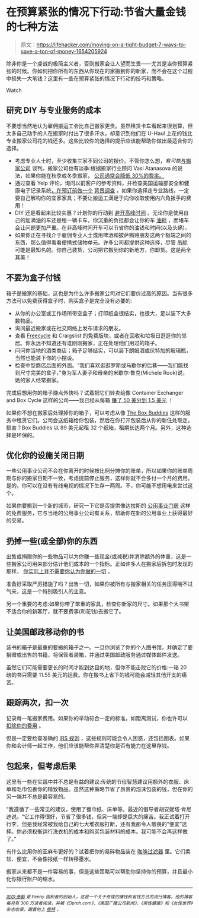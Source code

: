 # 在预算紧张的情况下行动:节省大量金钱的七种方法

> 原文：<https://lifehacker.com/moving-on-a-tight-budget-7-ways-to-save-a-ton-of-money-1654205924>

除非你是一个虔诚的极简主义者，否则搬家会让人望而生畏——尤其是当你预算紧张的时候。你如何把你所有的东西从你现在的家搬到你的新家，而不会在这个过程中损失一大笔钱？这里有一些在预算紧张的情况下行动的技巧和策略。

Watch

## 研究 DIY 与专业服务的成本

不要想当然地认为雇佣搬运工会比自己搬家更贵。虽然租赁卡车看起来很划算，但太多自己动手的人在搬家时付出了很多汗水，却意识到他们在 U-Haul 上花的钱比专业搬家公司花的钱还多。这些比较你的选择的提示应该能帮助你做出最适合你的选择。

*   考虑专业人士时，至少收集三家不同公司的报价。不管你怎么想，*有可能*[与搬家公司](http://www.marketwatch.com/story/how-to-negotiate-moving-costs-2013-09-11) 谈判。搬家公司也有淡季:根据搬家行业顾问 Vasi Atanasova 的说法，如果你能在秋季或冬季搬家， [公司通常会降低 30%的费率。](http://www.mymovingreviews.com/move/moving-in-off-peak-season)
*   通过查看 Yelp 评论，询问以前客户的参考资料，并检查美国运输部安全和健康电子记录系统[，在预订前做一个](http://safer.fmcsa.dot.gov/CompanySnapshot.aspx) [背景调查](http://www.marketwatch.com/story/how-to-negotiate-moving-costs-2013-09-11) 。如果你选择走专业路线，一定要自己解构你的宜家家具；不要让搬运工满足于向你收取使用内六角扳手的费用！
*   DIY 还是看起来比较实惠？计划你的行动到 [避开高峰时间](http://lifehacker.com/plan-your-move-for-off-peak-traffic-times-to-save-on-ga-1569277798) 。无论你是使用自己的加满油的车还是租一辆卡车，你沉重的负担都会让你的车 [油耗](http://www.thepennyhoarder.com/23-ways-to-save-on-gas/) ，而堵车会让问题更加严重。在非高峰时间开车可以节省你的油钱和时间(以及头痛)。
*   如果你正在寻找介于雇佣专业人士或用啤酒和披萨贿赂朋友这两个极端之间的东西，那么值得看看便携式储物单元。许多公司都提供这种选择，尽管 [吊舱](http://www.pods.com/) 可能是最知名的。你自己装货，公司把它搬到你的新地方，你卸货。这是两全其美！

## 不要为盒子付钱

箱子是搬家的基础，这也是为什么许多搬家公司对它们要价过高的原因。当有很多方法可以免费获得盒子时，购买盒子是完全没有必要的:

*   从你的办公室或工作场所带空盒子；打印纸盒很结实，也很大，足以装下大多数物品。
*   询问最近搬家或在社交网络上发布请求的朋友。
*   查看 [Freecycle](http://freecycle.com/) 和 Craigslist 的免费版块，或者在回收和垃圾日逛逛你的邻居。你永远不知道还有谁刚刚搬家，正在处理他们用过的箱子。
*   问问你当地的酒类商店；箱子足够结实，可以装下朗姆酒或伏特加的玻璃瓶，当然也能装下你的小摆设。
*   检查中型商店后面的外面。“我们喜欢逛逛罗斯或马歇尔的后巷——我们能找到尺寸完美的盒子，”身为军人妻子和母亲的米歇尔·鲁克(Michele Rook)说，她的家人经常搬家。

完成后想用你的箱子赚点外快吗？试着把它们转卖给像 Container Exchanger and Box Cycle 这样的公司——我已经从每箱 [赚了 50 美分到 1.5 美元](http://www.thepennyhoarder.com/test-blog-6/) ！

如果你不想在搬家后处理掉你的箱子，可以考虑从像 [The Box Buddies](http://www.theboxbuddies.com/) 这样的服务中租赁它们。公司会送纸箱给你包装，然后在你打开包装后从你的新住处取走。损害？Box Buddies 以 89 美元起租 32 个纸箱，租期长达两个月。另外，这种选择是环保的。

## 优化你的设施关闭日期

一些公用事业公司不会在你离开的时候按比例分摊你的账单，所以如果你的账单周期与你的搬家日期不一致，考虑提前停止服务，这样你就不会多付一个月的费用。是的，你可以在没有有线电视的情况下生存一两周。不，你可能不想用电来尝试这个。

如果你要搬到一个新的城市，研究一下它是否提供像达拉斯的 [公用事业门房](http://utilityconcierge.com/index.php) 这样的免费服务，它与当地的公用事业公司有关系，帮助你在新的公用事业上获得最好的交易。

## 扔掉一些(或全部)你的东西

出售或捐赠你的一些物品可以为你赚一些现金(或减税)并消除额外的体重，这是一些搬家公司用来部分估计他们成本的一个指标。正如许多人在搬家后拆包时发现的那样， [你实际上并不需要你认为你做的一切](http://lifehacker.com/eight-things-you-can-discard-to-downsize-your-life-1522266092) 。

准备好采取严厉措施了吗？出售一切，如果你被所有与搬家相关的任务压得喘不过气来，这是一个特别吸引人的主意。

另一个重要的考虑:如果你带了笨重的家具，检查你新家的尺寸。如果那个大书架不适合你的新客厅，就不要费事(和花钱)去搬它了。

## 让美国邮政移动你的书

装书的箱子是最重的要搬的箱子之一。一旦你浏览了你的个人图书馆，并确定了要捐赠或出售的书籍，将保管者装箱，并通过美国邮政服务通过媒体邮件发送。

虽然它们可能需要更长的时间才能到达目的地，但你不能击败它的价格:一箱 20 磅的书只需要 11.55 美元的运费。你在搬书上省下的钱可能会减轻其他开支的痛苦。

## 跟踪两次，扣一次

记录每一笔搬家费用。如果你的举动符合一定的标准，如距离测试，你也许可以 [扣除你的费用](https://lifehacker.com/how-to-qualify-for-tax-deductible-moving-expenses-1537689884) 。

但是一定要检查准确的 [IRS 规则](http://www.irs.gov/publications/p521/index.html) ，这些规则可能会令人困惑，还包括图表。如果你和会计师一起工作，他们应该能帮你弄清楚你是否有能力在这里存钱。

## 包起来，但考虑后果

这里有一些在实践中并不总是有益的建议:传统的节俭智慧建议用额外的衣服、床单和毛巾包裹你的精致物品。虽然这种策略节省了昂贵的泡沫包装的钱，但在你的另一端并不总是最容易的。

“我遵循了一些常见的建议，使用了餐巾纸、床单等。最近的倡导者胡安妮塔·肯尼迪说。“它工作得很好，节省了很多钱，但另一端却是巨大的痛苦。我正试着打开行李，但是我经常被我给自己的七大堆衣服打断，还有我那令人敬畏的“便宜”选择。你必须权衡运行洗衣机的成本和购买包装材料的成本。我可能不会再这样做了。”

有什么比用你的亚麻布更好的？试着把你的易碎物品装在 [咖啡过滤器](https://lifehacker.com/use-coffee-filters-to-protect-dishes-1618016973) 里。它们柔软、便宜，不会像报纸一样转移墨水。

搬家从来都不是一件容易的事，但是这些策略可以帮助你坚持你的预算，并且最小化你银行账户的缩水。

* * *

[*<small>凯尔·泰勒</small>*](http://www.thepennyhoarder.com/) *<small>是 Penny 囤积者的创始人，这是一个关于奇怪的赚钱和省钱方法的流行博客。他的博客每月有 300 万读者阅读，并被《Oprah.com》、《美国广播公司新闻》、《男性健康》和《女性世界》杂志收录。跟着他上</small>* [*<small>推特</small>*](https://twitter.com/thepennyhoarder/) <small>*。*</small>